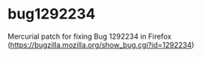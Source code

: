 # bug1292234
Mercurial patch for fixing Bug 1292234 in Firefox (https://bugzilla.mozilla.org/show_bug.cgi?id=1292234)
